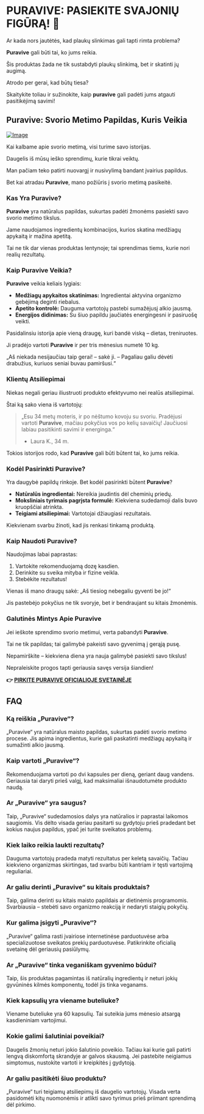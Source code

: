 # PURAVIVE: PASIEKITE SVAJONIŲ FIGŪRĄ! 🌟

Ar kada nors jautėtės, kad plaukų slinkimas gali tapti rimta problema? 

**Puravive** gali būti tai, ko jums reikia. 

Šis produktas žada ne tik sustabdyti plaukų slinkimą, bet ir skatinti jų augimą. 

Atrodo per gerai, kad būtų tiesa? 

Skaitykite toliau ir sužinokite, kaip **puravive** gali padėti jums atgauti pasitikėjimą savimi!

## Puravive: Svorio Metimo Papildas, Kuris Veikia

[![Image](https://puravive.com/assets/images/6-desktop-best.png)](https://gchaffi.com/bnlBe0oB)

Kai kalbame apie svorio metimą, visi turime savo istorijas. 

Daugelis iš mūsų ieško sprendimų, kurie tikrai veiktų. 

Man pačiam teko patirti nuovargį ir nusivylimą bandant įvairius papildus. 

Bet kai atradau **Puravive**, mano požiūris į svorio metimą pasikeitė.

### Kas Yra Puravive?

**Puravive** yra natūralus papildas, sukurtas padėti žmonėms pasiekti savo svorio metimo tikslus. 

Jame naudojamos ingredientų kombinacijos, kurios skatina medžiagų apykaitą ir mažina apetitą.

Tai ne tik dar vienas produktas lentynoje; tai sprendimas tiems, kurie nori realių rezultatų.

### Kaip Puravive Veikia?

**Puravive** veikia keliais lygiais:

- **Medžiagų apykaitos skatinimas:** Ingredientai aktyvina organizmo gebėjimą deginti riebalus.
- **Apetito kontrolė:** Dauguma vartotojų pastebi sumažėjusį alkio jausmą.
- **Energijos didinimas:** Su šiuo papildu jaučiatės energingesni ir pasiruošę veikti.

Pasidalinsiu istorija apie vieną draugę, kuri bandė viską – dietas, treniruotes. 

Ji pradėjo vartoti **Puravive** ir per tris mėnesius numetė 10 kg. 

„Aš niekada nesijaučiau taip gerai! – sakė ji. – Pagaliau galiu dėvėti drabužius, kuriuos seniai buvau pamiršusi.“

### Klientų Atsiliepimai

Niekas negali geriau iliustruoti produkto efektyvumo nei realūs atsiliepimai. 

Štai ką sako viena iš vartotojų:

> „Esu 34 metų moteris, ir po nėštumo kovoju su svoriu. 
> Pradėjusi vartoti **Puravive**, mačiau pokyčius vos po kelių savaičių! 
> Jaučiuosi labiau pasitikinti savimi ir energinga.“ 
> - Laura K., 34 m.

Tokios istorijos rodo, kad **Puravive** gali būti būtent tai, ko jums reikia.

### Kodėl Pasirinkti Puravive?

Yra daugybė papildų rinkoje. Bet kodėl pasirinkti būtent **Puravive**? 

- **Natūralūs ingredientai:** Nereikia jaudintis dėl cheminių priedų.
- **Moksliniais tyrimais pagrįsta formulė:** Kiekviena sudedamoji dalis buvo kruopščiai atrinkta.
- **Teigiami atsiliepimai:** Vartotojai džiaugiasi rezultatais.

Kiekvienam svarbu žinoti, kad jis renkasi tinkamą produktą.

### Kaip Naudoti Puravive?

Naudojimas labai paprastas:

1. Vartokite rekomenduojamą dozę kasdien.
2. Derinkite su sveika mityba ir fizine veikla.
3. Stebėkite rezultatus!

Vienas iš mano draugų sakė: „Aš tiesiog nebegaliu gyventi be jo!“

Jis pastebėjo pokyčius ne tik svoryje, bet ir bendraujant su kitais žmonėmis.

### Galutinės Mintys Apie Puravive

Jei ieškote sprendimo svorio metimui, verta pabandyti **Puravive**. 

Tai ne tik papildas; tai galimybė pakeisti savo gyvenimą į gerąją pusę.

Nepamirškite – kiekviena diena yra nauja galimybė pasiekti savo tikslus!

Nepraleiskite progos tapti geriausia savęs versija šiandien!



**👉 [PIRKITE PURAVIVE OFICIALIOJE SVETAINĖJE](https://gchaffi.com/bnlBe0oB)**

## FAQ

### Ką reiškia „Puravive“?

„Puravive“ yra natūralus maisto papildas, sukurtas padėti svorio metimo procese. Jis apima ingredientus, kurie gali paskatinti medžiagų apykaitą ir sumažinti alkio jausmą.

### Kaip vartoti „Puravive“?

Rekomenduojama vartoti po dvi kapsules per dieną, geriant daug vandens. Geriausia tai daryti prieš valgį, kad maksimaliai išnaudotumėte produkto naudą.

### Ar „Puravive“ yra saugus?

Taip, „Puravive“ sudedamosios dalys yra natūralios ir paprastai laikomos saugiomis. Vis dėlto visada geriau pasitarti su gydytoju prieš pradedant bet kokius naujus papildus, ypač jei turite sveikatos problemų.

### Kiek laiko reikia laukti rezultatų?

Dauguma vartotojų pradeda matyti rezultatus per keletą savaičių. Tačiau kiekvieno organizmas skirtingas, tad svarbu būti kantriam ir tęsti vartojimą reguliariai.

### Ar galiu derinti „Puravive“ su kitais produktais?

Taip, galima derinti su kitais maisto papildais ar dietinėmis programomis. Svarbiausia – stebėti savo organizmo reakciją ir nedaryti staigių pokyčių.

### Kur galima įsigyti „Puravive“?

„Puravive“ galima rasti įvairiose internetinėse parduotuvėse arba specializuotose sveikatos prekių parduotuvėse. Patikrinkite oficialią svetainę dėl geriausių pasiūlymų.

### Ar „Puravive“ tinka veganiškam gyvenimo būdui?

Taip, šis produktas pagamintas iš natūralių ingredientų ir neturi jokių gyvūninės kilmės komponentų, todėl jis tinka veganams.

### Kiek kapsulių yra viename buteliuke?

Viename buteliuke yra 60 kapsulių. Tai suteikia jums mėnesio atsargą kasdieniniam vartojimui.

### Kokie galimi šalutiniai poveikiai?

Daugelis žmonių neturi jokio šalutinio poveikio. Tačiau kai kurie gali patirti lengvą diskomfortą skrandyje ar galvos skausmą. Jei pastebite neigiamus simptomus, nustokite vartoti ir kreipkitės į gydytoją.

### Ar galiu pasitikėti šiuo produktu? 

„Puravive“ turi teigiamų atsiliepimų iš daugelio vartotojų. Visada verta pasidomėti kitų nuomonėmis ir atlikti savo tyrimus prieš priimant sprendimą dėl pirkimo.